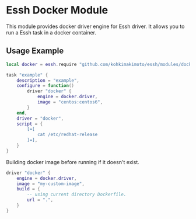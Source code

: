 # Essh Docker Module

This module provides docker driver engine for Essh driver.
It allows you to run a Essh task in a docker container.

## Usage Example

```lua
local docker = essh.require "github.com/kohkimakimoto/essh/modules/docker"

task "example" {
    description = "example",
    configure = function()
        driver "docker" {
            engine = docker.driver,
            image = "centos:centos6",
        }
    end,
    driver = "docker",
    script = {
        [=[
            cat /etc/redhat-release
        ]=],
    }
}
```

Building docker image before running if it doesn't exist.

```lua
driver "docker" {
    engine = docker.driver,
    image = "my-custom-image",
    build = {
        -- using current directory Dockerfile.
        url = ".",
    }
}
```

